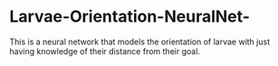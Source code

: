 # Larvae-Orientation-NeuralNet-
This is a neural network that models the orientation of larvae with just having knowledge of their distance from their goal.
